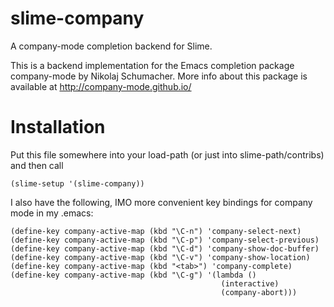 slime-company
=============

A company-mode completion backend for Slime.

This is a backend implementation for the Emacs completion package
company-mode by Nikolaj Schumacher. More info about this package
is available at http://company-mode.github.io/

# Installation

Put this file somewhere into your load-path (or just into
slime-path/contribs) and then call

    (slime-setup '(slime-company))

I also have the following, IMO more convenient key bindings for
company mode in my .emacs:

    (define-key company-active-map (kbd "\C-n") 'company-select-next)
    (define-key company-active-map (kbd "\C-p") 'company-select-previous)
    (define-key company-active-map (kbd "\C-d") 'company-show-doc-buffer)
    (define-key company-active-map (kbd "\C-v") 'company-show-location)
    (define-key company-active-map (kbd "<tab>") 'company-complete)
    (define-key company-active-map (kbd "\C-g") '(lambda ()
                                                   (interactive)
                                                   (company-abort)))
